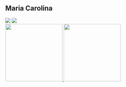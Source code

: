 ## Maria Carolina


<div>
<a href="https://www.instagram.com/carolmessias_1/" target="_blank"><img src="https://img.shields.io/badge/-Instagram-%23E4405F?style=for-the-badge&logo=instagram&logoColor=white" target="_blank"></a>
<a href = "mailto:carolina.messias2020@gmail.com"><img src="https://img.shields.io/badge/Gmail-D14836?style=for-the-badge&logo=gmail&logoColor=white" target="_blank"></a>
</div>

<div>
<a href="https://github.com/Caruh13">
<img height="180em" src="https://github-readme-stats.vercel.app/api/top-langs/?username=Caruh13&layout=compact&langs_count=7&theme=dracula"/>
<img height="180em" src="https://github-readme-stats.vercel.app/api?username=Caruh13&show_icons=true&theme=dracula&include_all_commits=true&count_private=true"/>
</div>
